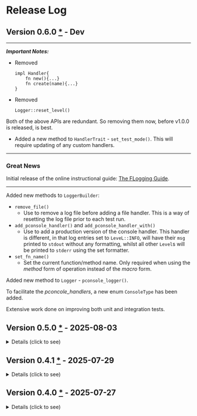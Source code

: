<!-- markdownlint-disable-file MD024 MD042 MD033 -->

# Release Log

## Version 0.6.0 [*][0.6.0] - Dev

---
**_Important Notes:_**

- Removed

  ```rust, no_run, noplayground
  impl Handler{
      fn new(){...}
      fn create(name){...}
  }
  ```

- Removed

  ```rust, no_run, noplayground
  Logger::reset_level()
  ```

Both of the above APIs are redundant. So removing them now, before v1.0.0 is released, is best.

- Added a new method to `HandlerTrait` - `set_test_mode()`. This will require updating of any custom handlers.

---

### Great News

Initial release of the online instructional guide: [The FLogging Guide][tfg].

---

Added new methods to `LoggerBuilder`:

- `remove_file()`
  - Use to remove a log file before adding a file handler.
  This is a way of resetting the log file prior to each test run.
- `add_pconsole_handler()` and `add_pconsole_handler_with()`
  - Use to add a production version of the console handler. This handler is different, in that log entries set to `LeveL::INFO`, will have their `msg` printed to `stdout` without any formatting, whilst all other `Level`s will be printed to `stderr` using the set formatter.
- `set_fn_name()`
  - Set the current function/method name. Only required when using the _method_ form of operation instead of the _macro_ form.

Added new method to `Logger` - `pconsole_logger()`.

To facilitate the _pconcole_handlers_, a new enum `ConsoleType` has been added.

Extensive work done on improving both unit and integration tests.

## Version 0.5.0 [*][0.5.0] - 2025-08-03

<details>
<summary>Details (click to see)</summary>

---
**_Important Note:_**

Only applicable for those who have previously created their own custom formatter - `FormatType::Custom(String)` changed to `FormatType::Custom`.

---

Now generally, there were some improvements to the API documentation.

</details>

## Version 0.4.1 [*][0.4.1] - 2025-07-29

<details>
<summary>Details (click to see)</summary>

- Major improvements to the API documentation.
- Increased test coverage to 100%, and included the [Coverage Report].

</details>

## Version 0.4.0 [*][0.4.0] - 2025-07-27

<details>
<summary>Details (click to see)</summary>

This is the initial release.

The reason for not being (0.1.0), is the way I track the internal development
of projects not yet published. However, now that this one is published,
the versioning will progress as expected, in accordance with [Semantic Versioning].

</details>

[0.6.0]: https://github.com/bewillcott/flogging/releases/tag/v0.6.0
[tfg]: https://bewillcott.github.io/flogging/
[0.5.0]: https://github.com/bewillcott/flogging/releases/tag/v0.5.0
[0.4.1]: https://github.com/bewillcott/flogging/releases/tag/v0.4.1
[0.4.0]: https://github.com/bewillcott/flogging/releases/tag/v-0.4.0
[Semantic Versioning]: https://semver.org/
[Coverage Report]: https://bewillcott.github.io/flogging/coverage
